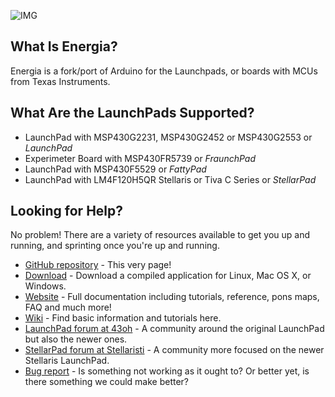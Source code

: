 ![IMG](http://energia.nu/img/Energia.png)

## What Is Energia?

Energia is a fork/port of Arduino for the Launchpads, or boards with MCUs from Texas Instruments.

## What Are the LaunchPads Supported?

* LaunchPad with MSP430G2231, MSP430G2452 or MSP430G2553 or *LaunchPad*
* Experimeter Board with MSP430FR5739 or *FraunchPad*
* LaunchPad with MSP430F5529 or *FattyPad*
* LaunchPad with LM4F120H5QR Stellaris or Tiva C Series or *StellarPad* 

## Looking for Help?

No problem! There are a variety of resources available to get you up and running, and sprinting once you're up and running.

* [GitHub repository](http://github.com/energia/Energia) - This very page!
* [Download](http://energia.nu/download/) - Download a compiled application for Linux, Mac OS X, or Windows.
* [Website](http://energia.nu) - Full documentation including tutorials, reference, pons maps, FAQ and much more!
* [Wiki](https://github.com/energia/Energia/wiki) - Find basic information and tutorials here.
* [LaunchPad forum at 43oh](http://forum.43oh.com/forum/28-energia/) - A community around the original LaunchPad  but also the newer ones.
* [StellarPad forum at Stellaristi](http://forum.stellarisiti.com/forum/63-energia/) - A community more focused on the newer Stellaris LaunchPad.
* [Bug report](http://github.com/energia/Energia/issues) - Is something not working as it ought to? Or better yet, is there something we could make better?
